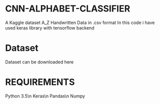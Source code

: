 # CNN-ALPHABET-CLASSIFIER
A Kaggle dataset A_Z Handwritten Data in .csv format
In this code i have used keras library with tensorflow backend

# Dataset
Dataset can be downloaded here


# REQUIREMENTS
Python 3.5\n
Keras\n
Pandas\n
Numpy
